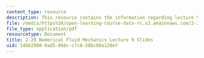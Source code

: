 ```yaml
---
content_type: resource
description: This resource contains the information regarding lecture 9 slides.
file: /media/https%3A/open-learning-course-data-rc.s3.amazonaws.com/2-29-numerical-fluid-mechanics-spring-2015/1db629809ad5068cc7c850bc00a129e7_MIT2_29S15_Lecture9.pdf
file_type: application/pdf
resourcetype: Document
title: 2.29 Numerical Fluid Mechanics Lecture 9 Slides
uid: 1db62980-9ad5-068c-c7c8-50bc00a129e7
---
```

